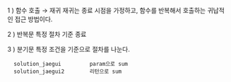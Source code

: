 1 ) 함수 호출 → 재귀 재귀는 종료 시점을 가정하고, 함수를 반복해서 호출하는 귀납적인 접근 방법이다.

2 ) 반복문 특정 절차 기준 종료

3 ) 분기문 특정 조건을 기준으로 절차를 나눈다.

      solution_jaegui         param으로 sum
      solution_jaegui2        리턴으로 sum
